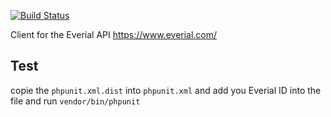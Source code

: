 [![Build Status](https://travis-ci.org/kiora-tech/everial.svg?branch=master)](https://travis-ci.org/kiora-tech/everial.svg)

Client for the Everial API https://www.everial.com/


Test
----

copie the `phpunit.xml.dist` into `phpunit.xml` and add you Everial ID into the file and run `vendor/bin/phpunit`
